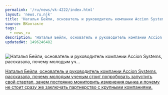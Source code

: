 ```yaml
---
permalink: '/ru/news/vk-4222/index.html'
layout: 'news.ru.njk'
title: 'Наталья Бейли, основатель и руководитель компании Accion Systems, рассказала, почему молодым уч…'
source: ВКонтакте
tags:
  - news_ru
description: 'Наталья Бейли, основатель и руководитель компании Accion Systems, рассказала, почему молодым уч…'
updatedAt: 1496246482
---
```

![Наталья Бейли, основатель и руководитель компании Accion Systems, рассказала, почему молодым уч…](https://sun9-4.userapi.com/c637617/v637617501/4d86c/lk_PhLHT3YU.jpg)

[Наталья Бейли, основатель и руководитель компании Accion Systems, рассказала, почему молодым ученым стоит попробовать запустить свой стартап, зачем постоянно мониторить изменения рынка и почему не стоит сразу же заключать партнерство с крупными компаниями.](https://vc.ru/p/intellectual-fundrising)
